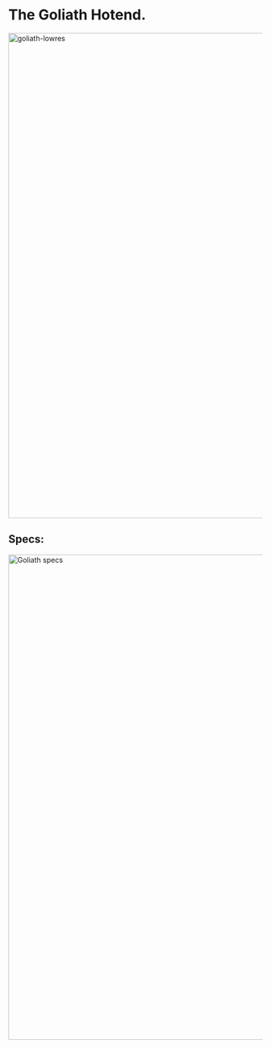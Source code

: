 # The Goliath Hotend. 
<img width="960" alt="goliath-lowres" src="https://user-images.githubusercontent.com/37383368/195914202-b6b73376-22ab-4478-b0bf-7f49b8e3ae7c.png">


## Specs:
<img width="960" alt="Goliath specs" src="https://user-images.githubusercontent.com/37383368/195914352-acbf3fbb-0363-40e2-94bd-2938d76021d7.png">


